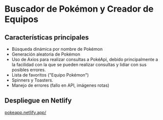 # Buscador de Pokémon y Creador de Equipos

## Características principales

- Búsqueda dinámica por nombre de Pokémon
- Generación aleatoria de Pokémon
- Uso de Axios para realizar consultas a PokéApi, debido principalmente a la facilidad con la que se pueden realizar consultas y lidiar con sus posibles errores.
- Lista de favoritos ("Equipo Pokémon")
- Spinners y Toasters.
- Manejo de errores (fallo en API, imágenes rotas)

## Despliegue en Netlify

[pokeapp.netlify.app/](https://cartx-store.netlify.app/)

